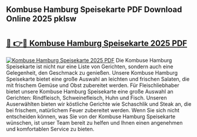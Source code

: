 ## Kombuse Hamburg Speisekarte PDF Download Online 2025 pkIsw

# <h2><a href="http://gc6car.nevu.top/?p=Kombuse+Hamburg+Speisekarte">🔗 👉🔴 Kombuse Hamburg Speisekarte 2025 PDF</a></h2>

[![Kombuse Hamburg Speisekarte 2025 PDF](https://i.imgur.com/dBaPXMq.png)](http://gc6car.nevu.top/?p=Kombuse+Hamburg+Speisekarte)
Die Kombuse Hamburg Speisekarte ist nicht nur eine Liste von Gerichten, sondern auch eine Gelegenheit, den Geschmack zu genießen. Unsere Kombuse Hamburg Speisekarte bietet eine große Auswahl an leichten und frischen Salaten, die mit frischem Gemüse und Obst zubereitet werden. Für Fleischliebhaber bietet unsere Kombuse Hamburg Speisekarte eine große Auswahl an Gerichten: Rindfleisch, Schweinefleisch, Huhn und Fisch. Unseren Auserwählten bieten wir köstliche Gerichte wie Schaschlik und Steak an, die bei frischem, natürlichem Feuer zubereitet werden. Wenn Sie sich nicht entscheiden können, was Sie von der Kombuse Hamburg Speisekarte wünschen, ist unser Team bereit zu helfen und Ihnen einen angenehmen und komfortablen Service zu bieten.
